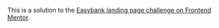 This is a solution to the [Easybank landing page challenge on Frontend Mentor](https://www.frontendmentor.io/challenges/easybank-landing-page-WaUhkoDN).